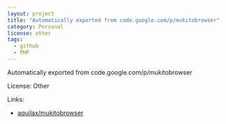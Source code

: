 ```yaml
---
layout: project
title: "Automatically exported from code.google.com/p/mukitobrowser"
category: Personal
license: other
tags:
  - github
  - PHP
---
```


Automatically exported from code.google.com/p/mukitobrowser

License: Other

Links:

* [aquilax/mukitobrowser](https://github.com/aquilax/mukitobrowser)
